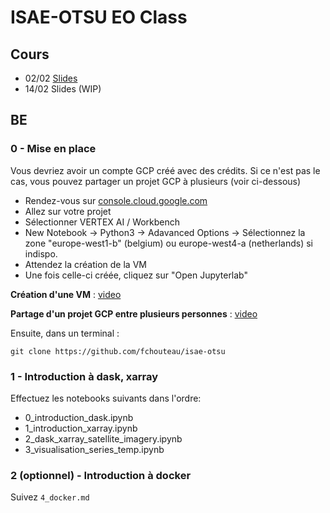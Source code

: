 # ISAE-OTSU EO Class

## Cours

- 02/02 [Slides](https://docs.google.com/presentation/d/1aIFip6-Sfb8GIl6JriaMBQprG19iEyLc6Zm7QESnMN4/edit?usp=sharing)
- 14/02 Slides (WIP)

## BE  

### 0 - Mise en place

Vous devriez avoir un compte GCP créé avec des crédits. Si ce n'est pas le cas, vous pouvez partager un projet GCP à plusieurs (voir ci-dessous)

- Rendez-vous sur [console.cloud.google.com](https://console.cloud.google.com)
- Allez sur votre projet
- Sélectionner VERTEX AI / Workbench
- New Notebook -> Python3 -> Adavanced Options -> Sélectionnez la zone "europe-west1-b" (belgium) ou europe-west4-a (netherlands) si indispo.
- Attendez la création de la VM
- Une fois celle-ci créée, cliquez sur "Open Jupyterlab"

**Création d'une VM** : [video](https://storage.googleapis.com/fchouteau-storage/public/setup_vm.mp4)

**Partage d'un projet GCP entre plusieurs personnes** : [video](https://storage.googleapis.com/fchouteau-storage/public/share_project.mp4)

Ensuite, dans un terminal :

`git clone https://github.com/fchouteau/isae-otsu`

### 1 - Introduction à dask, xarray

Effectuez les notebooks suivants dans l'ordre:

- 0_introduction_dask.ipynb
- 1_introduction_xarray.ipynb
- 2_dask_xarray_satellite_imagery.ipynb
- 3_visualisation_series_temp.ipynb

### 2 (optionnel) - Introduction à docker

Suivez `4_docker.md`
